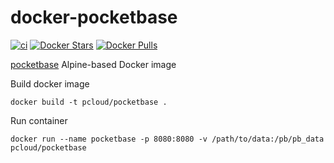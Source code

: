 # docker-pocketbase

[![ci](https://github.com/quangthe/docker-pocketbase/actions/workflows/build-docker.yaml/badge.svg)](https://github.com/quangthe/docker-pocketbase/actions/workflows/build-docker.yaml)
[![Docker Stars](https://img.shields.io/docker/stars/pcloud/pocketbase.svg?style=flat)](https://hub.docker.com/r/pcloud/pocketbase/)
[![Docker Pulls](https://img.shields.io/docker/pulls/pcloud/pocketbase.svg?style=flat)](https://hub.docker.com/r/pcloud/pocketbase/)

[pocketbase](https://pocketbase.io/) Alpine-based Docker image

Build docker image
```shell
docker build -t pcloud/pocketbase .
```

Run container
```shell
docker run --name pocketbase -p 8080:8080 -v /path/to/data:/pb/pb_data pcloud/pocketbase
```
